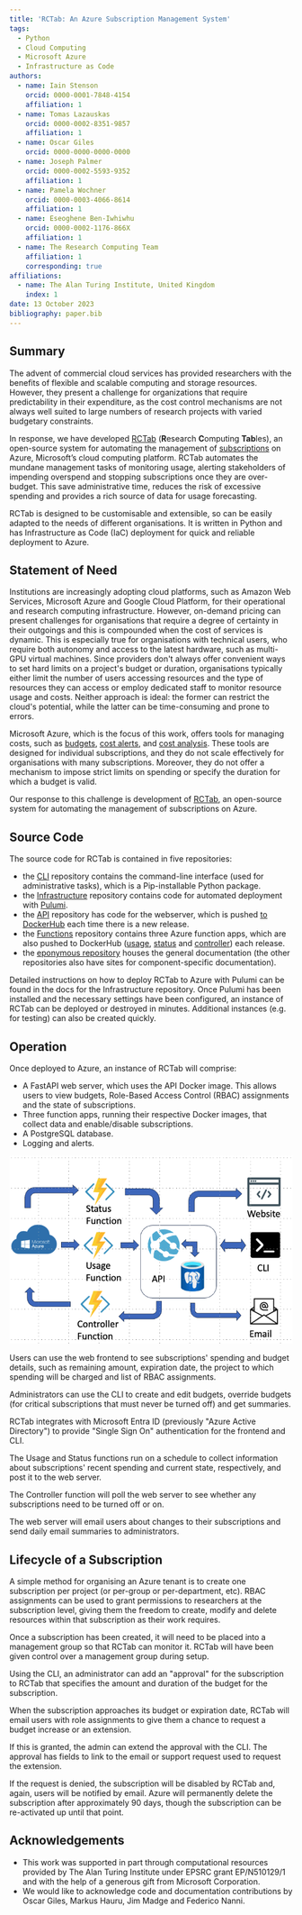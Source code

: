 ```yaml
---
title: 'RCTab: An Azure Subscription Management System'
tags:
  - Python
  - Cloud Computing
  - Microsoft Azure
  - Infrastructure as Code
authors:
  - name: Iain Stenson
    orcid: 0000-0001-7848-4154
    affiliation: 1
  - name: Tomas Lazauskas
    orcid: 0000-0002-8351-9857
    affiliation: 1
  - name: Oscar Giles
    orcid: 0000-0000-0000-0000
  - name: Joseph Palmer
    orcid: 0000-0002-5593-9352
    affiliation: 1
  - name: Pamela Wochner
    orcid: 0000-0003-4066-8614
    affiliation: 1
  - name: Eseoghene Ben-Iwhiwhu
    orcid: 0000-0002-1176-866X
    affiliation: 1
  - name: The Research Computing Team
    affiliation: 1
    corresponding: true
affiliations:
  - name: The Alan Turing Institute, United Kingdom
    index: 1
date: 13 October 2023
bibliography: paper.bib
---
```


## Summary

The advent of commercial cloud services has provided researchers with the benefits of flexible and scalable computing and storage resources.
However, they present a challenge for organizations that require predictability in their expenditure, as the cost control mechanisms are not always well suited to large numbers of research projects with varied budgetary constraints.

In response, we have developed [RCTab](https://rctab.readthedocs.io/) (**R**esearch **C**omputing **Tab**les), an open-source system for automating the management of [subscriptions](https://learn.microsoft.com/en-us/azure/cloud-adoption-framework/ready/azure-setup-guide/organize-resources#management-levels-and-hierarchy) on Azure, Microsoft’s cloud computing platform.
RCTab automates the mundane management tasks of monitoring usage, alerting stakeholders of impending overspend and stopping subscriptions once they are over-budget.
This save administrative time, reduces the risk of excessive spending and provides a rich source of data for usage forecasting.

RCTab is designed to be customisable and extensible, so can be easily adapted to the needs of different organisations.
It is written in Python and has Infrastructure as Code (IaC) deployment for quick and reliable deployment to Azure.

## Statement of Need

Institutions are increasingly adopting cloud platforms, such as Amazon Web Services, Microsoft Azure and Google Cloud Platform, for their operational and research computing infrastructure.
However, on-demand pricing can present challenges for organisations that require a degree of certainty in their outgoings and this is compounded when the cost of services is dynamic.
This is especially true for organisations with technical users, who require both autonomy and access to the latest hardware, such as multi-GPU virtual machines.
Since providers don't always offer convenient ways to set hard limits on a project's budget or duration, organisations typically either limit the number of users accessing resources and the type of resources they can access or employ dedicated staff to monitor resource usage and costs.
Neither approach is ideal: the former can restrict the cloud's potential, while the latter can be time-consuming and prone to errors.

Microsoft Azure, which is the focus of this work, offers tools for managing costs, such as [budgets](https://docs.microsoft.com/en-us/azure/cost-management-billing/costs/tutorial-acm-create-budgets), [cost alerts](https://learn.microsoft.com/en-us/azure/cost-management-billing/costs/cost-mgt-alerts-monitor-usage-spending), and [cost analysis](https://learn.microsoft.com/en-us/azure/cost-management-billing/costs/quick-acm-cost-analysis).
These tools are designed for individual subscriptions, and they do not scale effectively for organisations with many subscriptions.
Moreover, they do not offer a mechanism to impose strict limits on spending or specify the duration for which a budget is valid.

Our response to this challenge is development of [RCTab](https://rctab.readthedocs.io/), an open-source system for automating the management of subscriptions on Azure.

## Source Code

The source code for RCTab is contained in five repositories:

- the [CLI](https://github.com/alan-turing-institute/rctab-cli) repository contains the command-line interface (used for administrative tasks), which is a Pip-installable Python package.
- the [Infrastructure](https://github.com/alan-turing-institute/rctab-infrastructure) repository contains code for automated deployment with [Pulumi](https://www.pulumi.com/).
- the [API](https://github.com/alan-turing-institute/rctab-api) repository has code for the webserver, which is pushed [to DockerHub](https://hub.docker.com/r/turingrc/rctab-api) each time there is a new release.
- the [Functions](https://github.com/alan-turing-institute/rctab-functions) repository contains three Azure function apps, which are also pushed to DockerHub ([usage](https://hub.docker.com/r/turingrc/rctab-usage), [status](https://hub.docker.com/r/turingrc/rctab-status) and [controller](https://hub.docker.com/r/turingrc/rctab-controller)) each release.
- the [eponymous repository](https://github.com/alan-turing-institute/rctab) houses the general documentation (the other repositories also have sites for component-specific documentation).

Detailed instructions on how to deploy RCTab to Azure with Pulumi can be found in the docs for the Infrastructure repository.
Once Pulumi has been installed and the necessary settings have been configured, an instance of RCTab can be deployed or destroyed in minutes.
Additional instances (e.g. for testing) can also be created quickly.

## Operation

Once deployed to Azure, an instance of RCTab will comprise:

- A FastAPI web server, which uses the API Docker image.
  This allows users to view budgets, Role-Based Access Control (RBAC) assignments and the state of subscriptions.
- Three function apps, running their respective Docker images, that collect data and enable/disable subscriptions.
- A PostgreSQL database.
- Logging and alerts.

![System diagram.\label{fig:Figure 1}](figure1.png)

Users can use the web frontend to see subscriptions' spending and budget details, such as remaining amount, expiration date, the project to which spending will be charged and list of RBAC assignments.

Administrators can use the CLI to create and edit budgets, override budgets (for critical subscriptions that must never be turned off) and get summaries.

RCTab integrates with Microsoft Entra ID (previously "Azure Active Directory") to provide "Single Sign On" authentication for the frontend and CLI.

The Usage and Status functions run on a schedule to collect information about subscriptions' recent spending and current state, respectively, and post it to the web server.

The Controller function will poll the web server to see whether any subscriptions need to be turned off or on.

The web server will email users about changes to their subscriptions and send daily email summaries to administrators.

## Lifecycle of a Subscription

A simple method for organising an Azure tenant is to create one subscription per project (or per-group or per-department, etc).
RBAC assignments can be used to grant permissions to researchers at the subscription level, giving them the freedom to create, modify and delete resources within that subscription as their work requires.

Once a subscription has been created, it will need to be placed into a management group so that RCTab can monitor it.
RCTab will have been given control over a management group during setup.

Using the CLI, an administrator can add an "approval" for the subscription to RCTab that specifies the amount and duration of the budget for the subscription.

When the subscription approaches its budget or expiration date, RCTab will email users with role assignments to give them a chance to request a budget increase or an extension.

If this is granted, the admin can extend the approval with the CLI.
The approval has fields to link to the email or support request used to request the extension.

If the request is denied, the subscription will be disabled by RCTab and, again, users will be notified by email.
Azure will permanently delete the subscription after approximately 90 days, though the subscription can be re-activated up until that point.

## Acknowledgements

- This work was supported in part through computational resources provided by The Alan Turing Institute under EPSRC grant EP/N510129/1 and with the help of a generous gift from Microsoft Corporation.
- We would like to acknowledge code and documentation contributions by Oscar Giles, Markus Hauru, Jim Madge and Federico Nanni.
